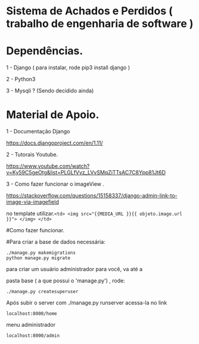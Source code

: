 # Sistema de Achados e Perdidos ( trabalho de engenharia de software )

# Dependências.

1 - Django ( para instalar, rode pip3 install django )

2 - Python3

3 - Mysqli ? (Sendo decidido ainda)


# Material de Apoio.

1 - Documentação Django

  https://docs.djangoproject.com/en/1.11/
 
2 - Tutorais Youtube.

  https://www.youtube.com/watch?v=Ky59C5geOtg&list=PLGLfVvz_LVvSMqZiTTsAC7C8Ypp81Jt6D
 
3 - Como fazer funcionar o imageView .


https://stackoverflow.com/questions/15158337/django-admin-link-to-image-via-imagefield


no template utilizar.```<td> <img src="{{MEDIA_URL }}{{ objeto.image.url }}"> </img> </td> ```



#Como fazer funcionar.



#Para criar a base de dados necessária:

    ./manage.py makemigrations
    python manage.py migrate

para criar um usuário administrador para você, va até a

pasta base ( a que possui o 'manage.py') , rode:

    ./manage.py createsuperuser


Após subir o server com ./manage.py runserver
acessa-la no link


    localhost:8000/home
menu administrador


    localhost:8000/admin



